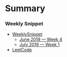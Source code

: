 # Summary

### Weekly Snippet
* [WeeklySnippet](WeeklySnippet/README.md)
  * [June 2019 — Week 4](WeeklySnippet/JuneWeekFour.md)
  * [July 2019 — Week 1](WeeklySnippet/JulyWeekOne.md)
* [LeetCode](Leetcode/README.md)

